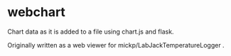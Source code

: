 # webchart
Chart data as it is added to a file using chart.js and flask.

Originally written as a web viewer for mickp/LabJackTemperatureLogger .
